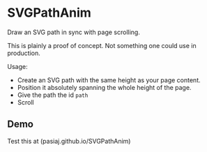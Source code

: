 # SVGPathAnim

Draw an SVG path in sync with page scrolling.

This is plainly a proof of concept. Not something one could use in production.

Usage:

  - Create an SVG path with the same height as your page content.
  - Position it absolutely spanning the whole height of the page.
  - Give the path the id ``path``
  - Scroll

## Demo ##

Test this at (pasiaj.github.io/SVGPathAnim)

